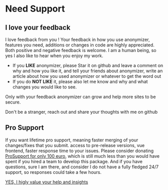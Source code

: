 # Need Support

## I love your feedback
I love feedback from you !
Your feedback in how you use anonymizer, features you need, additions or changes in code are highly appreciated.
Both positive and negative feedback is welcome. I am a human being, so yes I also like to hear when you enjoy my work.
* If you **LIKE** anonymizer, please Star it on github and leave a comment on why and how you like it, and tell your friends about anonymizer, write an article about how you used anonymizer or whatever to get the word out
* If you do **NOT LIKE** it, please also let me know and why and what changes you would like to see.

Only with your feedback anonymizer can grow and help more sites to be secure.

Don't be a stranger, reach out and share your thoughts with me on github

<!--@include: ./donations.md-->


## Pro Support
If you want lifetime pro support, meaning faster merging of your changes/fixes that you submit. access to pre-release versions, vue frontend,
faster response time to your issues. Please consider donating [ProSupport for only 100 euro](https://helpforhealth.thrivecart.com/anonymizer-coffee-support/), which is still much less than you would have spent if you hired a team to develop this package.
And if you have questions, sure I am there, and consider I do not have a fully fledged 24/7 support, so responses could take a few hours. 

[YES, I higly value your help and insights](https://helpforhealth.thrivecart.com/anonymizer-coffee-support/)
